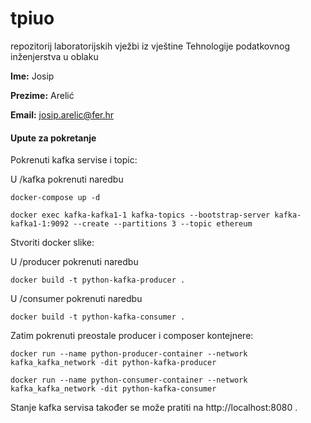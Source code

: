 # tpiuo
repozitorij laboratorijskih vježbi iz vještine Tehnologije podatkovnog inženjerstva u oblaku

**Ime:** Josip

**Prezime:** Arelić

**Email:** josip.arelic@fer.hr

#### Upute za pokretanje

Pokrenuti kafka servise i topic:

U /kafka pokrenuti naredbu

    docker-compose up -d
    
    docker exec kafka-kafka1-1 kafka-topics --bootstrap-server kafka-kafka1-1:9092 --create --partitions 3 --topic ethereum

Stvoriti docker slike:

U /producer pokrenuti naredbu

    docker build -t python-kafka-producer .

U /consumer pokrenuti naredbu

    docker build -t python-kafka-consumer .

Zatim pokrenuti preostale producer i composer kontejnere:

    docker run --name python-producer-container --network kafka_kafka_network -dit python-kafka-producer

    docker run --name python-consumer-container --network kafka_kafka_network -dit python-kafka-consumer

Stanje kafka servisa također se može pratiti na http://localhost:8080 .
